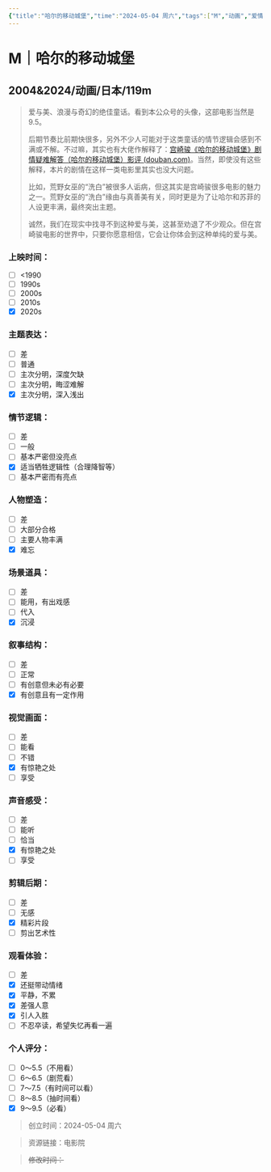 ```yaml
---
{"title":"哈尔的移动城堡","time":"2024-05-04 周六","tags":["M","动画","爱情","奇幻","冒险","治愈"],"rating":"9.5","dg-publish":true,"permalink":"/300 评价/M/新近看过/哈尔的移动城堡/","dgPassFrontmatter":true,"created":"2024-05-04T16:25:18.001+08:00","updated":"2024-05-04T16:47:53.315+08:00"}
---
```


# M｜哈尔的移动城堡
## 2004&2024/动画/日本/119m
>爱与美、浪漫与奇幻的绝佳童话。看到本公众号的头像，这部电影当然是9.5。
>
>后期节奏比前期快很多，另外不少人可能对于这类童话的情节逻辑会感到不满或不解。不过嘛，其实也有大佬作解释了：[宫崎骏《哈尔的移动城堡》剧情疑难解答（哈尔的移动城堡）影评 (douban.com)](https://movie.douban.com/review/1459623/)。当然，即使没有这些解释，本片的剧情在这样一类电影里其实也没大问题。
>
>比如，荒野女巫的“洗白”被很多人诟病，但这其实是宫崎骏很多电影的魅力之一。荒野女巫的“洗白”缘由与真善美有关，同时更是为了让哈尔和苏菲的人设更丰满，最终突出主题。
>
>诚然，我们在现实中找寻不到这种爱与美，这甚至劝退了不少观众。但在宫崎骏电影的世界中，只要你愿意相信，它会让你体会到这种单纯的爱与美。
### 上映时间：
- [ ] <1990
- [ ] 1990s
- [ ] 2000s
- [ ] 2010s
- [x] 2020s
### 主题表达：
- [ ] 差
- [ ] 普通
- [ ] 主次分明，深度欠缺
- [ ] 主次分明，晦涩难解
- [x] 主次分明，深入浅出
### 情节逻辑：
- [ ] 差
- [ ] 一般
- [ ] 基本严密但没亮点
- [x] 适当牺牲逻辑性（合理降智等）
- [ ] 基本严密而有亮点
### 人物塑造：
- [ ] 差
- [ ] 大部分合格
- [ ] 主要人物丰满
- [x] 难忘
### 场景道具：
- [ ] 差
- [ ] 能用，有出戏感
- [ ] 代入
- [x] 沉浸
### 叙事结构：
- [ ] 差
- [ ] 正常
- [ ] 有创意但未必有必要
- [x] 有创意且有一定作用
### 视觉画面：
- [ ] 差
- [ ] 能看
- [ ] 不错
- [x] 有惊艳之处
- [ ] 享受
### 声音感受：
- [ ] 差
- [ ] 能听
- [ ] 恰当
- [x] 有惊艳之处
- [ ] 享受
### 剪辑后期：
- [ ] 差
- [ ] 无感
- [x] 精彩片段
- [ ] 剪出艺术性
### 观看体验：
- [ ] 差
- [x] 还挺带动情绪
- [x] 平静，不累
- [x] 差强人意
- [x] 引人入胜
- [ ] 不忍卒读，希望失忆再看一遍
### 个人评分：
- [ ] 0～5.5（不用看）
- [ ] 6～6.5（剧荒看）
- [ ] 7～7.5（有时间可以看）
- [ ] 8～8.5（抽时间看）
- [x] 9～9.5（必看）

>创立时间：2024-05-04 周六

>资源链接：电影院

>~~修改时间：~~



